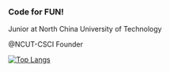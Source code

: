 ### Code for FUN!

Junior at North China University of Technology

@NCUT-CSCI Founder

[![Top Langs](https://github-readme-stats.vercel.app/api/top-langs/?username=Magic-Xin&layout=compact)](https://github.com/anuraghazra/github-readme-stats)
